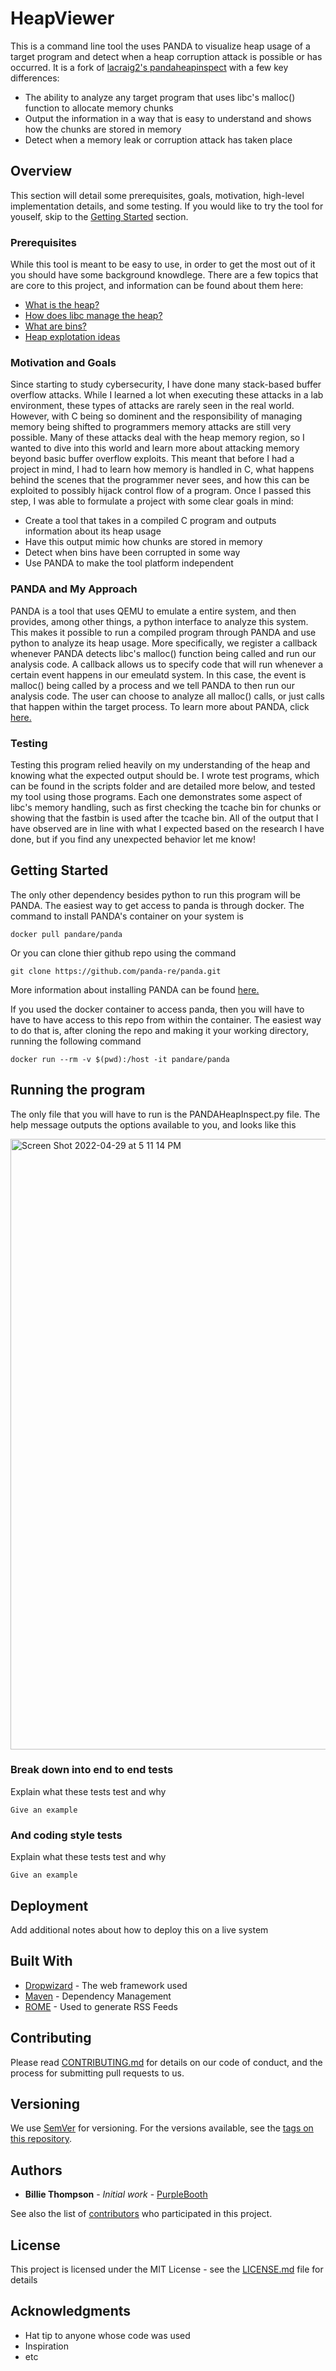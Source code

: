 # HeapViewer

This is a command line tool the uses PANDA to visualize heap usage of a target program and detect when a heap corruption attack is possible or has occurred. It is a fork of [lacraig2's pandaheapinspect](https://github.com/lacraig2/pandaheapinspect) with a few key differences: 
* The ability to analyze any target program that uses libc's malloc() function to allocate memory chunks
* Output the information in a way that is easy to understand and shows how the chunks are stored in memory
* Detect when a memory leak or corruption attack has taken place 

## Overview

This section will detail some prerequisites, goals, motivation, high-level implementation details, and some testing. If you would like to try the 
tool for youself, skip to the [Getting Started](#getting-started) section. 

### Prerequisites

While this tool is meant to be easy to use, in order to get the most out of it you should have some background knowdlege. There are a few topics
that are core to this project, and information can be found about them here: 
* [What is the heap?](https://opendsa-server.cs.vt.edu/OpenDSA/Books/CS2/html/HeapMem.html#:~:text=%E2%80%9CHeap%E2%80%9D%20memory%2C%20also%20known,is%20different%20in%20every%20way.)
* [How does libc manage the heap?](https://azeria-labs.com/heap-exploitation-part-1-understanding-the-glibc-heap-implementation/)
* [What are bins?](https://azeria-labs.com/heap-exploitation-part-2-glibc-heap-free-bins/)
* [Heap explotation ideas](https://heap-exploitation.dhavalkapil.com/attacks)

### Motivation and Goals 

Since starting to study cybersecurity, I have done many stack-based buffer overflow attacks. While I learned a lot when executing these attacks in a lab environment, these types of attacks are rarely seen in the real world. However, with C being so dominent and the responsibility of managing memory being shifted to programmers memory attacks are still very possible. Many of these attacks deal with the heap memory region, so I wanted to dive into this world
and learn more about attacking memory beyond basic buffer overflow exploits. This meant that before I had a project in mind, I had to learn how memory is 
handled in C, what happens behind the scenes that the programmer never sees, and how this can be exploited to possibly hijack control flow of a program. 
Once I passed this step, I was able to formulate a project with some clear goals in mind:
* Create a tool that takes in a compiled C program and outputs information about its heap usage 
* Have this output mimic how chunks are stored in memory 
* Detect when bins have been corrupted in some way 
* Use PANDA to make the tool platform independent 

### PANDA and My Approach

PANDA is a tool that uses QEMU to emulate a entire system, and then provides, among other things, a python interface to analyze this system. This makes it 
possible to run a compiled program through PANDA and use python to analyze its heap usage. More specifically, we register a callback whenever PANDA detects libc's malloc() function being called and run our analysis code. A callback allows us to specify code that will run whenever a certain event happens in our emeulatd system. In this case, the event is malloc() being called by a process and we tell PANDA to then run our analysis code. The user can choose to analyze all malloc() calls, or just calls that happen within the target process. To learn more about PANDA, click [here.](https://panda.re/)

### Testing 

Testing this program relied heavily on my understanding of the heap and knowing what the expected output should be. I wrote test programs, which can be found in the scripts folder and are detailed more below, and tested my tool using those programs. Each one demonstrates some aspect of libc's memory handling, such as first checking the tcache bin for chunks or showing that the fastbin is used after the tcache bin. All of the output that I have observed are in line with what I expected based on the research I have done, but if you find any unexpected behavior let me know!


## Getting Started

The only other dependency besides python to run this program will be PANDA. The easiest way to get access to panda is through docker. The command to install PANDA's container on your system is 

```
docker pull pandare/panda
```

Or you can clone thier github repo using the command 

```
git clone https://github.com/panda-re/panda.git
```
More information about installing PANDA can be found [here.](https://panda.re/)

If you used the docker container to access panda, then you will have to have to have access to this repo from within the container. The 
easiest way to do that is, after cloning the repo and making it your working directory, running the following command
```
docker run --rm -v $(pwd):/host -it pandare/panda
```

## Running the program

The only file that you will have to run is the PANDAHeapInspect.py file. The help message outputs the options available to you, and looks like this 

<img width="977" alt="Screen Shot 2022-04-29 at 5 11 14 PM" src="https://user-images.githubusercontent.com/66029105/166069890-2fe41ef9-52ad-45d4-a1bc-52c4a767e855.png">

### Break down into end to end tests

Explain what these tests test and why

```
Give an example
```

### And coding style tests

Explain what these tests test and why

```
Give an example
```

## Deployment

Add additional notes about how to deploy this on a live system

## Built With

* [Dropwizard](http://www.dropwizard.io/1.0.2/docs/) - The web framework used
* [Maven](https://maven.apache.org/) - Dependency Management
* [ROME](https://rometools.github.io/rome/) - Used to generate RSS Feeds

## Contributing

Please read [CONTRIBUTING.md](https://gist.github.com/PurpleBooth/b24679402957c63ec426) for details on our code of conduct, and the process for submitting pull requests to us.

## Versioning

We use [SemVer](http://semver.org/) for versioning. For the versions available, see the [tags on this repository](https://github.com/your/project/tags). 

## Authors

* **Billie Thompson** - *Initial work* - [PurpleBooth](https://github.com/PurpleBooth)

See also the list of [contributors](https://github.com/your/project/contributors) who participated in this project.

## License

This project is licensed under the MIT License - see the [LICENSE.md](LICENSE.md) file for details

## Acknowledgments

* Hat tip to anyone whose code was used
* Inspiration
* etc
